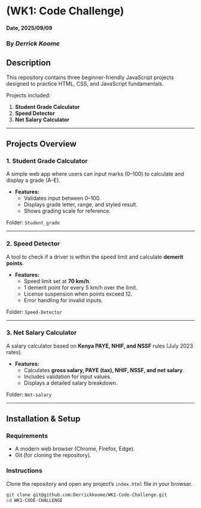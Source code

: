 # (WK1: Code Challenge)

#### Date, 2025/09/09

### By *Derrick Koome*

## Description
This repository contains three beginner-friendly JavaScript projects designed to practice HTML, CSS, and JavaScript fundamentals.  

Projects included:  
1. **Student Grade Calculator**  
2. **Speed Detector**  
3. **Net Salary Calculator**

---

## Projects Overview

### 1. Student Grade Calculator
A simple web app where users can input marks (0–100) to calculate and display a grade (A–E).  
- **Features:**
  - Validates input between 0–100.  
  - Displays grade letter, range, and styled result.  
  - Shows grading scale for reference.  

Folder: `Student_grade`

---

### 2. Speed Detector
A tool to check if a driver is within the speed limit and calculate **demerit points**.  
- **Features:**
  - Speed limit set at **70 km/h**.  
  - 1 demerit point for every 5 km/h over the limit.  
  - License suspension when points exceed 12.  
  - Error handling for invalid inputs.  

Folder: `Speed-Detector`

---

### 3. Net Salary Calculator
A salary calculator based on **Kenya PAYE, NHIF, and NSSF** rules (July 2023 rates).  
- **Features:**
  - Calculates **gross salary, PAYE (tax), NHIF, NSSF, and net salary**.  
  - Includes validation for input values.  
  - Displays a detailed salary breakdown.  

Folder: `Net-salary`

---

## Installation & Setup

### Requirements
- A modern web browser (Chrome, Firefox, Edge).  
- Git (for cloning the repository).  

### Instructions
Clone the repository and open any project’s `index.html` file in your browser.

```bash
git clone git@github.com:Derrickkoome/WK1-Code-Challenge.git
cd WK1-CODE-CHALLENGE
